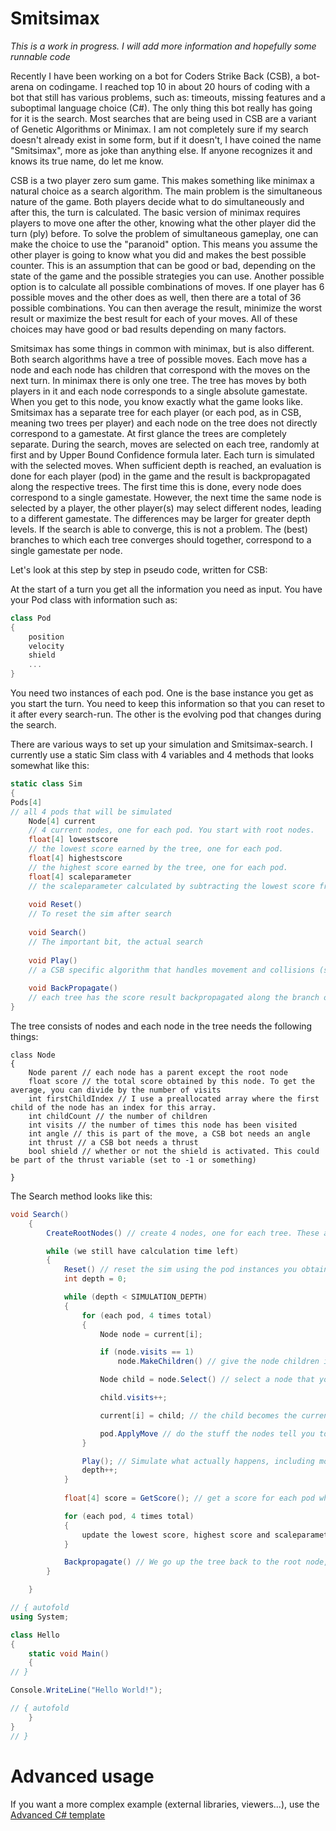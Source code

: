 # Smitsimax

*This is a work in progress. I will add more information and hopefully some runnable code*

Recently I have been working on a bot for Coders Strike Back (CSB), a bot-arena on codingame. I reached top 10 in about 20 hours of coding with a bot that still has various problems, such as: timeouts, missing features and a suboptimal language choice (C#). The only thing this bot really has going for it is the search. Most searches that are being used in CSB are a variant of Genetic Algorithms or Minimax. I am not completely sure if my search doesn't already exist in some form, but if it doesn't, I have coined the name "Smitsimax", more as joke than anything else. If anyone recognizes it and knows its true name, do let me know.

CSB is a two player zero sum game. This makes something like minimax a natural choice as a search algorithm. The main problem is the simultaneous nature of the game. Both players decide what to do simultaneously and after this, the turn is calculated. The basic version of minimax requires players to move one after the other, knowing what the other player did the turn (ply) before. To solve the problem of simultaneous gameplay, one can make the choice to use the "paranoid" option. This means you assume the other player is going to know what you did and makes the best possible counter. This is an assumption that can be good or bad, depending on the state of the game and the possible strategies you can use. Another possible option is to calculate all possible combinations of moves. If one player has 6 possible moves and the other does as well, then there are a total of 36 possible combinations. You can then average the result, minimize the worst result or maximize the best result for each of your moves. All of these choices may have good or bad results depending on many factors.

Smitsimax has some things in common with minimax, but is also different. Both search algorithms have a tree of possible moves. Each move has a node and each node has children that correspond with the moves on the next turn. In minimax there is only one tree. The tree has moves by both players in it and each node corresponds to a single absolute gamestate. When you get to this node, you know exactly what the game looks like. Smitsimax has a separate tree for each player (or each pod, as in CSB, meaning two trees per player) and each node on the tree does not directly correspond to a gamestate. At first glance the trees are completely separate. During the search, moves are selected on each tree, randomly at first and by Upper Bound Confidence formula later. Each turn is simulated with the selected moves. When sufficient depth is reached, an evaluation is done for each player (pod) in the game and the result is backpropagated along the respective trees. The first time this is done, every node does correspond to a single gamestate. However, the next time the same node is selected by a player, the other player(s) may select different nodes, leading to a different gamestate. The differences may be larger for greater depth levels. If the search is able to converge, this is not a problem. The (best) branches to which each tree converges should together, correspond to a single gamestate per node. 

Let's look at this step by step in pseudo code, written for CSB:


At the start of a turn you get all the information you need as input. You have your Pod class with information such as:

```C#
class Pod
{
    position
    velocity
    shield 
    ...
}
```

You need two instances of each pod. One is the base instance you get as you start the turn. You need to keep this information so that you
can reset to it after every search-run. The other is the evolving pod that changes during the search.

There are various ways to set up your simulation and Smitsimax-search. I currently use a static Sim class with 4 variables and 4 methods
that looks somewhat like this:

```C#
static class Sim
{
Pods[4]  
// all 4 pods that will be simulated
    Node[4] current  
    // 4 current nodes, one for each pod. You start with root nodes.
    float[4] lowestscore 
    // the lowest score earned by the tree, one for each pod.
    float[4] highestscore 
    // the highest score earned by the tree, one for each pod.
    float[4] scaleparameter  
    // the scaleparameter calculated by subtracting the lowest score from the highest. This is needed for the UCB formula.
    
    void Reset()   
    // To reset the sim after search
    
    void Search() 
    // The important bit, the actual search
    
    void Play() 
    // a CSB specific algorithm that handles movement and collisions (see Magus CSB postmortem)
    
    void BackPropagate() 
    // each tree has the score result backpropagated along the branch of the tree.
}
```
    
The tree consists of nodes and each node in the tree needs the following things:
    
    class Node 
    {
        Node parent // each node has a parent except the root node
        float score // the total score obtained by this node. To get the average, you can divide by the number of visits
        int firstChildIndex // I use a preallocated array where the first child of the node has an index for this array.
        int childCount // the number of children
        int visits // the number of times this node has been visited
        int angle // this is part of the move, a CSB bot needs an angle
        int thrust // a CSB bot needs a thrust
        bool shield // whether or not the shield is activated. This could be part of the thrust variable (set to -1 or something)
    
    }
 

The Search method looks like this:
```C#
void Search()
    {
        CreateRootNodes() // create 4 nodes, one for each tree. These are also the "current" nodes of the sim.

        while (we still have calculation time left)
        {
            Reset() // reset the sim using the pod instances you obtained during the update
            int depth = 0;

            while (depth < SIMULATION_DEPTH)
            {
                for (each pod, 4 times total)
                {
                    Node node = current[i];

                    if (node.visits == 1)
                        node.MakeChildren() // give the node children if it doesnt have them, all possible moves you want to allow

                    Node child = node.Select() // select a node that you want to use for the sim. At first it is best to random a few times. I currently random 10 times. After this I use the UCB formula to select a child. 

                    child.visits++;

                    current[i] = child; // the child becomes the current node

                    pod.ApplyMove // do the stuff the nodes tell you to do (rotate, accelerate, shield etc.)
                }

                Play(); // Simulate what actually happens, including movement and collisions
                depth++;
            }
            
            float[4] score = GetScore(); // get a score for each pod when the simulation depth is reach

            for (each pod, 4 times total)
            {
                update the lowest score, highest score and scaleparameter for this pod. 
            }

            Backpropagate() // We go up the tree back to the root node, adding the score to each node. We do this for each pod (4x)
        }

    }
```
    
    




```C# runnable
// { autofold
using System;

class Hello 
{
    static void Main() 
    {
// }

Console.WriteLine("Hello World!");

// { autofold
    }
}
// }
```

# Advanced usage

If you want a more complex example (external libraries, viewers...), use the [Advanced C# template](https://tech.io/select-repo/386)
